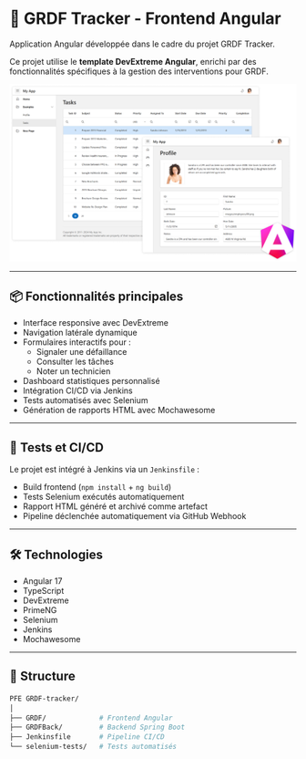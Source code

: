 # 🚀 GRDF Tracker - Frontend Angular

Application Angular développée dans le cadre du projet GRDF Tracker.

Ce projet utilise le **template DevExtreme Angular**, enrichi par des fonctionnalités spécifiques à la gestion des interventions pour GRDF.

![DevExtreme-Angular-Template](angular-template.png)

---

## 📦 Fonctionnalités principales

- Interface responsive avec DevExtreme
- Navigation latérale dynamique
- Formulaires interactifs pour :
  - Signaler une défaillance
  - Consulter les tâches
  - Noter un technicien
- Dashboard statistiques personnalisé
- Intégration CI/CD via Jenkins
- Tests automatisés avec Selenium
- Génération de rapports HTML avec Mochawesome

---

## 🧪 Tests et CI/CD

Le projet est intégré à Jenkins via un `Jenkinsfile` :

- Build frontend (`npm install` + `ng build`)
- Tests Selenium exécutés automatiquement
- Rapport HTML généré et archivé comme artefact
- Pipeline déclenchée automatiquement via GitHub Webhook

---

## 🛠️ Technologies

- Angular 17
- TypeScript
- DevExtreme
- PrimeNG
- Selenium
- Jenkins
- Mochawesome

---

## 📂 Structure

```bash
PFE GRDF-tracker/
│
├── GRDF/             # Frontend Angular
├── GRDFBack/         # Backend Spring Boot
├── Jenkinsfile       # Pipeline CI/CD
└── selenium-tests/   # Tests automatisés

